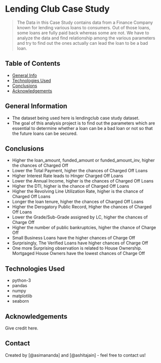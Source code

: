 # Lending Club Case Study
> The Data in this Case Study contains data from a Finance Company  known for lending various loans to consumers. 
> Out of those loans, some loans are fully paid back whereas some are not.
> We have to analyze the data and find relationship among the various parameters and try to find out the ones actually can lead the loan to be a bad loan.


## Table of Contents
* [General Info](#general-information)
* [Technologies Used](#technologies-used)
* [Conclusions](#conclusions)
* [Acknowledgements](#acknowledgements)

## General Information
- The dataset being used here is lendingclub case study dataset.
- The goal of this analysis project is to find out the parameters which are essential to determine whether a loan can be a bad loan or not so that the future loans can be secured.

## Conclusions
- Higher the loan_amount, funded_amount or funded_amount_inv, higher the chances of Charged Off
- Lower the Total Payment, higher the chances of Charged Off Loans
- Higher Interest Rate leads to Hinger Charged Off Loans
- Lower the Annual Income, higher is the chances of Charged Off Loans
- Higher the DTI, higher is the chance of Charged Off Loans
- Higher the Revolving Line Utilization Rate, higher is the chance of Charged Off Loans
- Longer the loan tenure, higher the chances of Charged Off Loans
- Higher the Derogatory Public Record, Higher the chances of Charged Off Loans
- Lower the Grade/Sub-Grade assigned by LC, higher the chances of Charge Off
- Higher the number of public bankruptcies, higher the chance of Charge Off
- Small Business Loans have the higher chances of Charge Off
- Surprisingly, The Verified Loans have higher chances of Charge Off
- One more Surprising observation is related to House Ownership. Mortgaged House Owners have the lowest chances of Charge Off


## Technologies Used
- python-3
- pandas
- numpy
- matplotlib
- seaborn

## Acknowledgements
Give credit here.


## Contact
Created by [@asimananda] and [@ashitajain] - feel free to contact us!
